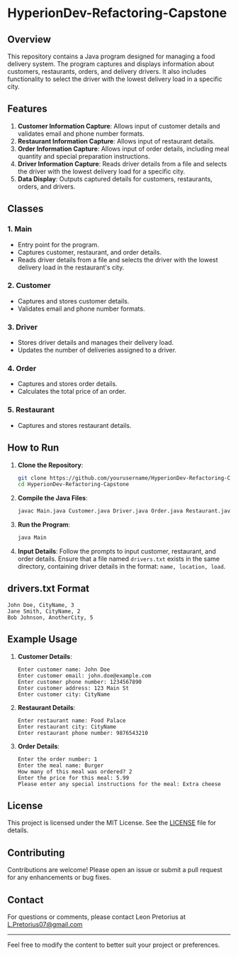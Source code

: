 # HyperionDev-Refactoring-Capstone

## Overview

This repository contains a Java program designed for managing a food delivery system. The program captures and displays information about customers, restaurants, orders, and delivery drivers. It also includes functionality to select the driver with the lowest delivery load in a specific city.

## Features

1. **Customer Information Capture**: Allows input of customer details and validates email and phone number formats.
2. **Restaurant Information Capture**: Allows input of restaurant details.
3. **Order Information Capture**: Allows input of order details, including meal quantity and special preparation instructions.
4. **Driver Information Capture**: Reads driver details from a file and selects the driver with the lowest delivery load for a specific city.
5. **Data Display**: Outputs captured details for customers, restaurants, orders, and drivers.

## Classes

### 1. Main
- Entry point for the program.
- Captures customer, restaurant, and order details.
- Reads driver details from a file and selects the driver with the lowest delivery load in the restaurant's city.

### 2. Customer
- Captures and stores customer details.
- Validates email and phone number formats.

### 3. Driver
- Stores driver details and manages their delivery load.
- Updates the number of deliveries assigned to a driver.

### 4. Order
- Captures and stores order details.
- Calculates the total price of an order.

### 5. Restaurant
- Captures and stores restaurant details.

## How to Run

1. **Clone the Repository**:
   ```bash
   git clone https://github.com/yourusername/HyperionDev-Refactoring-Capstone.git
   cd HyperionDev-Refactoring-Capstone
   ```

2. **Compile the Java Files**:
   ```bash
   javac Main.java Customer.java Driver.java Order.java Restaurant.java
   ```

3. **Run the Program**:
   ```bash
   java Main
   ```

4. **Input Details**: Follow the prompts to input customer, restaurant, and order details. Ensure that a file named `drivers.txt` exists in the same directory, containing driver details in the format: `name, location, load`.

## drivers.txt Format
```
John Doe, CityName, 3
Jane Smith, CityName, 2
Bob Johnson, AnotherCity, 5
```

## Example Usage

1. **Customer Details**:
   ```
   Enter customer name: John Doe
   Enter customer email: john.doe@example.com
   Enter customer phone number: 1234567890
   Enter customer address: 123 Main St
   Enter customer city: CityName
   ```

2. **Restaurant Details**:
   ```
   Enter restaurant name: Food Palace
   Enter restaurant city: CityName
   Enter restaurant phone number: 9876543210
   ```

3. **Order Details**:
   ```
   Enter the order number: 1
   Enter the meal name: Burger
   How many of this meal was ordered? 2
   Enter the price for this meal: 5.99
   Please enter any special instructions for the meal: Extra cheese
   ```

## License

This project is licensed under the MIT License. See the [LICENSE](LICENSE) file for details.

## Contributing

Contributions are welcome! Please open an issue or submit a pull request for any enhancements or bug fixes.

## Contact

For questions or comments, please contact Leon Pretorius at L.Pretorius07@gmail.com

---

Feel free to modify the content to better suit your project or preferences.
